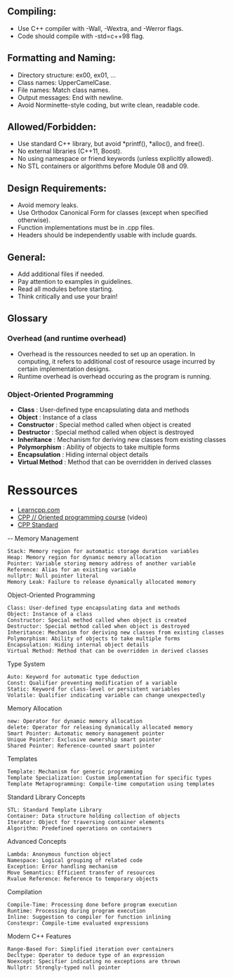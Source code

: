 ## Compiling:

- Use C++ compiler with -Wall, -Wextra, and -Werror flags.
- Code should compile with -std=c++98 flag.

## Formatting and Naming:

- Directory structure: ex00, ex01, ...
- Class names: UpperCamelCase.
- File names: Match class names.
- Output messages: End with newline.
- Avoid Norminette-style coding, but write clean, readable code.

## Allowed/Forbidden:

- Use standard C++ library, but avoid *printf(), *alloc(), and free().
- No external libraries (C++11, Boost).
- No using namespace or friend keywords (unless explicitly allowed).
- No STL containers or algorithms before Module 08 and 09.

## Design Requirements:

- Avoid memory leaks.
- Use Orthodox Canonical Form for classes (except when specified otherwise).
- Function implementations must be in .cpp files.
- Headers should be independently usable with include guards.

## General:

- Add additional files if needed.
- Pay attention to examples in guidelines.
- Read all modules before starting.
- Think critically and use your brain!

## Glossary
### Overhead (and runtime overhead)
- Overhead is the ressources needed to set up an operation. In computing, it refers to additional cost of resource usage incurred by certain implementation designs.
- Runtime overhead is overhead occuring as the program is running.

### Object-Oriented Programming

- **Class** : User-defined type encapsulating data and methods
- **Object** : Instance of a class
- **Constructor** : Special method called when object is created
- **Destructor** : Special method called when object is destroyed
- **Inheritance** : Mechanism for deriving new classes from existing classes
- **Polymorphism** : Ability of objects to take multiple forms
- **Encapsulation** : Hiding internal object details
- **Virtual Method** : Method that can be overridden in derived classes


# Ressources
- [Learncpp.com](https://www.learncpp.com/)
- [CPP // Oriented programming course](https://www.youtube.com/watch?v=iVLQeWbgbXs&list=PL43pGnjiVwgTJg7uz8KUGdXRdGKE0W_jN) (video)
- [CPP Standard](https://isocpp.org/)

--
Memory Management

    Stack: Memory region for automatic storage duration variables
    Heap: Memory region for dynamic memory allocation
    Pointer: Variable storing memory address of another variable
    Reference: Alias for an existing variable
    nullptr: Null pointer literal
    Memory Leak: Failure to release dynamically allocated memory

Object-Oriented Programming

    Class: User-defined type encapsulating data and methods
    Object: Instance of a class
    Constructor: Special method called when object is created
    Destructor: Special method called when object is destroyed
    Inheritance: Mechanism for deriving new classes from existing classes
    Polymorphism: Ability of objects to take multiple forms
    Encapsulation: Hiding internal object details
    Virtual Method: Method that can be overridden in derived classes

Type System

    Auto: Keyword for automatic type deduction
    Const: Qualifier preventing modification of a variable
    Static: Keyword for class-level or persistent variables
    Volatile: Qualifier indicating variable can change unexpectedly

Memory Allocation

    new: Operator for dynamic memory allocation
    delete: Operator for releasing dynamically allocated memory
    Smart Pointer: Automatic memory management pointer
    Unique Pointer: Exclusive ownership smart pointer
    Shared Pointer: Reference-counted smart pointer

Templates

    Template: Mechanism for generic programming
    Template Specialization: Custom implementation for specific types
    Template Metaprogramming: Compile-time computation using templates

Standard Library Concepts

    STL: Standard Template Library
    Container: Data structure holding collection of objects
    Iterator: Object for traversing container elements
    Algorithm: Predefined operations on containers

Advanced Concepts

    Lambda: Anonymous function object
    Namespace: Logical grouping of related code
    Exception: Error handling mechanism
    Move Semantics: Efficient transfer of resources
    Rvalue Reference: Reference to temporary objects

Compilation

    Compile-Time: Processing done before program execution
    Runtime: Processing during program execution
    Inline: Suggestion to compiler for function inlining
    Constexpr: Compile-time evaluated expressions

Modern C++ Features

    Range-Based For: Simplified iteration over containers
    Decltype: Operator to deduce type of an expression
    Noexcept: Specifier indicating no exceptions are thrown
    Nullptr: Strongly-typed null pointer
